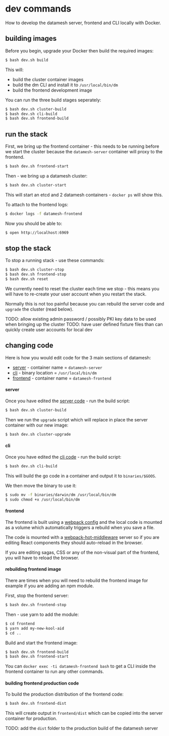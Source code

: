 # dev commands

How to develop the datamesh server, frontend and CLI locally with Docker.

## building images

Before you begin, upgrade your Docker then build the required images:

```bash
$ bash dev.sh build
```

This will:

 * build the cluster container images
 * build the dm CLI and install it to `/usr/local/bin/dm`
 * build the frontend development image

You can run the three build stages seperately:

```bash
$ bash dev.sh cluster-build
$ bash dev.sh cli-build
$ bash dev.sh frontend-build
```

## run the stack

First, we bring up the frontend container - this needs to be running before we start the cluster because the `datamesh-server` container will proxy to the frontend.

```bash
$ bash dev.sh frontend-start
```

Then - we bring up a datamesh cluster:

```bash
$ bash dev.sh cluster-start
```

This will start an etcd and 2 datamesh containers - `docker ps` will show this.

To attach to the frontend logs:

```bash
$ docker logs -f datamesh-frontend
```

Now you should be able to:

```bash
$ open http://localhost:6969
```

## stop the stack

To stop a running stack - use these commands:

```bash
$ bash dev.sh cluster-stop
$ bash dev.sh frontend-stop
$ bash dev.sh reset
```

We currently need to reset the cluster each time we stop - this means you will have to re-create your user account when you restart the stack.

Normally this is not too painful because you can rebuild the server code and `upgrade` the cluster (read below).

TODO: allow existing admin password / possibly PKI key data to be used when bringing up the cluster
TODO: have user defined fixture files than can quickly create user accounts for local dev

## changing code

Here is how you would edit code for the 3 main sections of datamesh:

 * [server](cmd/datamesh-server) - container name = `datamesh-server`
 * [cli](cmd/dm) - binary location = `/usr/local/bin/dm`
 * [frontend](frontend) - container name = `datamesh-frontend`

#### server

Once you have edited the [server code](cmd/datamesh-server) - run the build script:

```bash
$ bash dev.sh cluster-build
```

Then we run the `upgrade` script which will replace in place the server container with our new image:

```bash
$ bash dev.sh cluster-upgrade
```

#### cli

Once you have edited the [cli code](cmd/dm) - run the build script:

```bash
$ bash dev.sh cli-build
```

This will build the go code in a container and output it to `binaries/$GOOS`.

We then move the binary to use it:

```bash
$ sudo mv -f binaries/darwin/dm /usr/local/bin/dm
$ sudo chmod +x /usr/local/bin/dm
```

#### frontend

The frontend is built using a [webpack config](frontend/webpack.config.js) and the local code is mounted as a volume which automatically triggers a rebuild when you save a file.

The code is mounted with a [webpack-hot-middleware](https://github.com/glenjamin/webpack-hot-middleware) server so if you are editing React components they should auto-reload in the browser.

If you are editing sagas, CSS or any of the non-visual part of the frontend, you will have to reload the browser.

#### rebuilding frontend image

There are times when you will need to rebuild the frontend image for example if you are adding an npm module.

First, stop the frontend server:

```bash
$ bash dev.sh frontend-stop
```

Then - use yarn to add the module:

```bash
$ cd frontend
$ yarn add my-new-kool-aid
$ cd ..
```

Build and start the frontend image:

```bash
$ bash dev.sh frontend-build
$ bash dev.sh frontend-start
```

You can `docker exec -ti datamesh-frontend bash` to get a CLI inside the frontend container to run any other commands.

#### building frontend production code

To build the production distribution of the frontend code:

```bash
$ bash dev.sh frontend-dist
```

This will create output in `frontend/dist` which can be copied into the server container for production.

TODO: add the `dist` folder to the production build of the datamesh server

